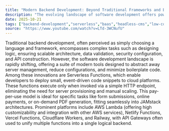 ```yaml
---
title: "Modern Backend Development: Beyond Traditional Frameworks and Boilerplate"
description: "The evolving landscape of software development offers powerful alternatives to traditional backend coding. Discover four potent strategies to build robust backend functionalities with significantly less effort and code."
date: 2025-10-21
tags: ["backend-development","serverless","baas","headless-cms","low-code"]
source: "https://www.youtube.com/watch?v=LTd-3WCNufU"
---
```

Traditional backend development, often perceived as simply choosing a language and framework, encompasses complex tasks such as designing logic, ensuring scalable architecture, data validation, security configuration, and API construction. However, the software development landscape is rapidly shifting, offering a suite of modern tools designed to abstract away server management, reduce configurations, and minimize boilerplate code. Among these innovations are Serverless Functions, which enable developers to deploy small, event-driven code snippets to cloud platforms. These functions execute only when invoked via a simple HTTP endpoint, eliminating the need for server provisioning and manual scaling. This pay-per-use model is ideal for specific tasks like form submissions, online payments, or on-demand PDF generation, fitting seamlessly into JAMstack architectures. Prominent platforms include AWS Lambda (offering high customizability and integration with other AWS services), Netlify Functions, Vercel Functions, Cloudflare Workers, and Railway, with API Gateways often used to unify multiple functions into a single logical backend.